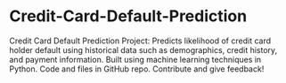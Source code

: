 # Credit-Card-Default-Prediction
Credit Card Default Prediction Project: Predicts likelihood of credit card holder default using historical data such as demographics, credit history, and payment information. Built using machine learning techniques in Python. Code and files in GitHub repo. Contribute and give feedback!
